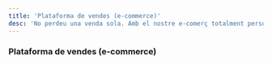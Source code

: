 ```yaml
---
title: 'Plataforma de vendes (e-commerce)'
desc: 'No perdeu una venda sola. Amb el nostre e-comerç totalment personalitzable, seràs capaç de vendre tot tipus de productes i tu mateix abastar-los. Prova el e-comerç més ràpid del món.'
---
```


### Plataforma de vendes (e-commerce)
